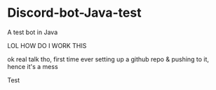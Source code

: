 # Discord-bot-Java-test
A test bot in Java

LOL HOW DO I WORK THIS

ok real talk tho, first time ever setting up a github repo & pushing to it, hence it's a mess

Test
